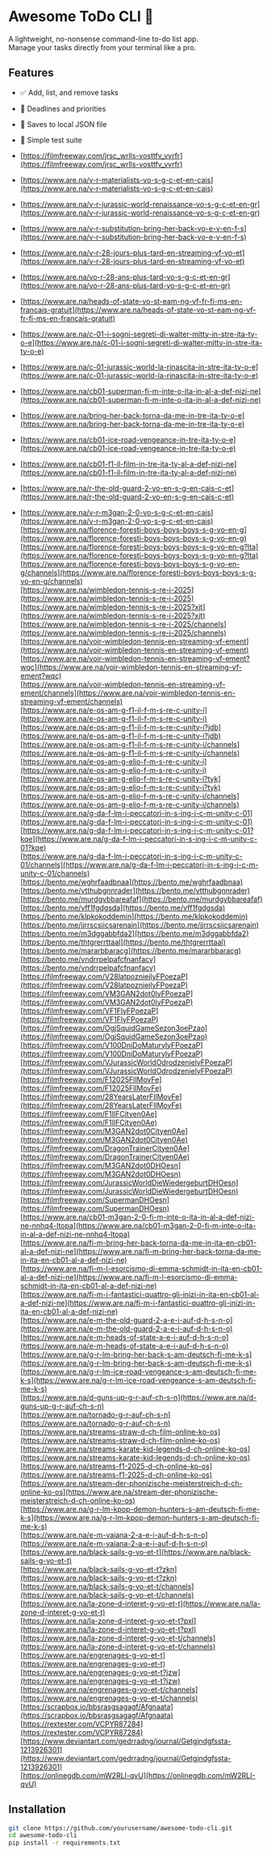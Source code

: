 # Awesome ToDo CLI 📝

A lightweight, no-nonsense command-line to-do list app.  
Manage your tasks directly from your terminal like a pro.

## Features
- ✅ Add, list, and remove tasks
- 📅 Deadlines and priorities
- 💾 Saves to local JSON file
- 🧪 Simple test suite

- [https://filmfreeway.com/jrsc_wrlls-vosttfv_vvrfr](https://filmfreeway.com/jrsc_wrlls-vosttfv_vvrfr)
- [https://www.are.na/v-r-materialists-vo-s-g-c-et-en-cais](https://www.are.na/v-r-materialists-vo-s-g-c-et-en-cais)
- [https://www.are.na/v-r-jurassic-world-renaissance-vo-s-g-c-et-en-gr](https://www.are.na/v-r-jurassic-world-renaissance-vo-s-g-c-et-en-gr)
- [https://www.are.na/v-r-substitution-bring-her-back-vo-e-v-en-f-s](https://www.are.na/v-r-substitution-bring-her-back-vo-e-v-en-f-s)
- [https://www.are.na/v-r-28-jours-plus-tard-en-streaming-vf-vo-et](https://www.are.na/v-r-28-jours-plus-tard-en-streaming-vf-vo-et)
- [https://www.are.na/vo-r-28-ans-plus-tard-vo-s-g-c-et-en-gr](https://www.are.na/vo-r-28-ans-plus-tard-vo-s-g-c-et-en-gr)
- [https://www.are.na/heads-of-state-vo-st-eam-ng-vf-fr-fi-ms-en-francais-gratuit](https://www.are.na/heads-of-state-vo-st-eam-ng-vf-fr-fi-ms-en-francais-gratuit)
- [https://www.are.na/c-01-i-sogni-segreti-di-walter-mitty-in-stre-ita-ty-o-e](https://www.are.na/c-01-i-sogni-segreti-di-walter-mitty-in-stre-ita-ty-o-e)
- [https://www.are.na/c-01-jurassic-world-la-rinascita-in-stre-ita-ty-o-e](https://www.are.na/c-01-jurassic-world-la-rinascita-in-stre-ita-ty-o-e)
- [https://www.are.na/cb01-superman-fi-m-inte-o-ita-in-al-a-def-nizi-ne](https://www.are.na/cb01-superman-fi-m-inte-o-ita-in-al-a-def-nizi-ne)
- [https://www.are.na/bring-her-back-torna-da-me-in-tre-ita-ty-o-e](https://www.are.na/bring-her-back-torna-da-me-in-tre-ita-ty-o-e)
- [https://www.are.na/cb01-ice-road-vengeance-in-tre-ita-ty-o-e](https://www.are.na/cb01-ice-road-vengeance-in-tre-ita-ty-o-e)
- [https://www.are.na/cb01-f1-il-film-in-tre-ita-ty-al-a-def-nizi-ne](https://www.are.na/cb01-f1-il-film-in-tre-ita-ty-al-a-def-nizi-ne)
- [https://www.are.na/r-the-old-guard-2-vo-en-s-g-en-cais-c-et](https://www.are.na/r-the-old-guard-2-vo-en-s-g-en-cais-c-et)
- [https://www.are.na/v-r-m3gan-2-0-vo-s-g-c-et-en-cais](https://www.are.na/v-r-m3gan-2-0-vo-s-g-c-et-en-cais)
[https://www.are.na/florence-foresti-boys-boys-boys-s-g-vo-en-g](https://www.are.na/florence-foresti-boys-boys-boys-s-g-vo-en-g)  
[https://www.are.na/florence-foresti-boys-boys-boys-s-g-vo-en-g?lta](https://www.are.na/florence-foresti-boys-boys-boys-s-g-vo-en-g?lta)  
[https://www.are.na/florence-foresti-boys-boys-boys-s-g-vo-en-g/channels](https://www.are.na/florence-foresti-boys-boys-boys-s-g-vo-en-g/channels)  
[https://www.are.na/wimbledon-tennis-s-re-i-2025](https://www.are.na/wimbledon-tennis-s-re-i-2025)  
[https://www.are.na/wimbledon-tennis-s-re-i-2025?xjt](https://www.are.na/wimbledon-tennis-s-re-i-2025?xjt)  
[https://www.are.na/wimbledon-tennis-s-re-i-2025/channels](https://www.are.na/wimbledon-tennis-s-re-i-2025/channels)  
[https://www.are.na/voir-wimbledon-tennis-en-streaming-vf-ement](https://www.are.na/voir-wimbledon-tennis-en-streaming-vf-ement)  
[https://www.are.na/voir-wimbledon-tennis-en-streaming-vf-ement?wqc](https://www.are.na/voir-wimbledon-tennis-en-streaming-vf-ement?wqc)  
[https://www.are.na/voir-wimbledon-tennis-en-streaming-vf-ement/channels](https://www.are.na/voir-wimbledon-tennis-en-streaming-vf-ement/channels)  
[https://www.are.na/e-os-am-g-f1-il-f-m-s-re-c-unity-i](https://www.are.na/e-os-am-g-f1-il-f-m-s-re-c-unity-i)  
[https://www.are.na/e-os-am-g-f1-il-f-m-s-re-c-unity-i?jdb](https://www.are.na/e-os-am-g-f1-il-f-m-s-re-c-unity-i?jdb)  
[https://www.are.na/e-os-am-g-f1-il-f-m-s-re-c-unity-i/channels](https://www.are.na/e-os-am-g-f1-il-f-m-s-re-c-unity-i/channels)  
[https://www.are.na/e-os-am-g-elio-f-m-s-re-c-unity-i](https://www.are.na/e-os-am-g-elio-f-m-s-re-c-unity-i)  
[https://www.are.na/e-os-am-g-elio-f-m-s-re-c-unity-i?tyk](https://www.are.na/e-os-am-g-elio-f-m-s-re-c-unity-i?tyk)  
[https://www.are.na/e-os-am-g-elio-f-m-s-re-c-unity-i/channels](https://www.are.na/e-os-am-g-elio-f-m-s-re-c-unity-i/channels)  
[https://www.are.na/g-da-f-lm-i-peccatori-in-s-ing-i-c-m-unity-c-01](https://www.are.na/g-da-f-lm-i-peccatori-in-s-ing-i-c-m-unity-c-01)  
[https://www.are.na/g-da-f-lm-i-peccatori-in-s-ing-i-c-m-unity-c-01?kqe](https://www.are.na/g-da-f-lm-i-peccatori-in-s-ing-i-c-m-unity-c-01?kqe)  
[https://www.are.na/g-da-f-lm-i-peccatori-in-s-ing-i-c-m-unity-c-01/channels](https://www.are.na/g-da-f-lm-i-peccatori-in-s-ing-i-c-m-unity-c-01/channels)  
[https://bento.me/wghrfaadbnaa](https://bento.me/wghrfaadbnaa)  
[https://bento.me/vtthubgnnrader](https://bento.me/vtthubgnnrader)  
[https://bento.me/murdgvbbareafaf](https://bento.me/murdgvbbareafaf)  
[https://bento.me/vff1fgdgsda](https://bento.me/vff1fgdgsda)  
[https://bento.me/klpkokoddemin](https://bento.me/klpkokoddemin)  
[https://bento.me/jjrrscsiicsarenain](https://bento.me/jjrrscsiicsarenain)  
[https://bento.me/m3dggabbfda2](https://bento.me/m3dggabbfda2)  
[https://bento.me/thtgrerrttaal](https://bento.me/thtgrerrttaal)  
[https://bento.me/mararbbaracg](https://bento.me/mararbbaracg)  
[https://bento.me/vndrrpelpafcfnanfacv](https://bento.me/vndrrpelpafcfnanfacv)  
[https://filmfreeway.com/V28latpozniejlyFPoezaP](https://filmfreeway.com/V28latpozniejlyFPoezaP)  
[https://filmfreeway.com/VM3GAN2dot0lyFPoezaP](https://filmfreeway.com/VM3GAN2dot0lyFPoezaP)  
[https://filmfreeway.com/VF1FlyFPoezaP](https://filmfreeway.com/VF1FlyFPoezaP)  
[https://filmfreeway.com/OgjSquidGameSezon3oePzao](https://filmfreeway.com/OgjSquidGameSezon3oePzao)  
[https://filmfreeway.com/V100DniDoMaturylyFPoezaP](https://filmfreeway.com/V100DniDoMaturylyFPoezaP)  
[https://filmfreeway.com/VJurassicWorldOdrodzenielyFPoezaP](https://filmfreeway.com/VJurassicWorldOdrodzenielyFPoezaP)  
[https://filmfreeway.com/F12025FllMovFe](https://filmfreeway.com/F12025FllMovFe)  
[https://filmfreeway.com/28YearsLaterFllMovFe](https://filmfreeway.com/28YearsLaterFllMovFe)  
[https://filmfreeway.com/F1IlFCityen0Ae](https://filmfreeway.com/F1IlFCityen0Ae)  
[https://filmfreeway.com/M3GAN2dot0Cityen0Ae](https://filmfreeway.com/M3GAN2dot0Cityen0Ae)  
[https://filmfreeway.com/DragonTrainerCityen0Ae](https://filmfreeway.com/DragonTrainerCityen0Ae)  
[https://filmfreeway.com/M3GAN2dot0DHOesn](https://filmfreeway.com/M3GAN2dot0DHOesn)  
[https://filmfreeway.com/JurassicWorldDieWiedergeburtDHOesn](https://filmfreeway.com/JurassicWorldDieWiedergeburtDHOesn)  
[https://filmfreeway.com/SupermanDHOesn](https://filmfreeway.com/SupermanDHOesn)  
[https://www.are.na/cb01-m3gan-2-0-fi-m-inte-o-ita-in-al-a-def-nizi-ne-nnhq4-ltopa](https://www.are.na/cb01-m3gan-2-0-fi-m-inte-o-ita-in-al-a-def-nizi-ne-nnhq4-ltopa)  
[https://www.are.na/fi-m-bring-her-back-torna-da-me-in-ita-en-cb01-al-a-def-nizi-ne](https://www.are.na/fi-m-bring-her-back-torna-da-me-in-ita-en-cb01-al-a-def-nizi-ne)  
[https://www.are.na/fi-m-l-esorcismo-di-emma-schmidt-in-ita-en-cb01-al-a-def-nizi-ne](https://www.are.na/fi-m-l-esorcismo-di-emma-schmidt-in-ita-en-cb01-al-a-def-nizi-ne)  
[https://www.are.na/fi-m-i-fantastici-quattro-gli-inizi-in-ita-en-cb01-al-a-def-nizi-ne](https://www.are.na/fi-m-i-fantastici-quattro-gli-inizi-in-ita-en-cb01-al-a-def-nizi-ne)  
[https://www.are.na/e-m-the-old-guard-2-a-e-i-auf-d-h-s-n-o](https://www.are.na/e-m-the-old-guard-2-a-e-i-auf-d-h-s-n-o)  
[https://www.are.na/e-m-heads-of-state-a-e-i-auf-d-h-s-n-o](https://www.are.na/e-m-heads-of-state-a-e-i-auf-d-h-s-n-o)  
[https://www.are.na/g-r-lm-bring-her-back-s-am-deutsch-fi-me-k-s](https://www.are.na/g-r-lm-bring-her-back-s-am-deutsch-fi-me-k-s)  
[https://www.are.na/g-r-lm-ice-road-vengeance-s-am-deutsch-fi-me-k-s](https://www.are.na/g-r-lm-ice-road-vengeance-s-am-deutsch-fi-me-k-s)  
[https://www.are.na/d-guns-up-g-r-auf-ch-s-n](https://www.are.na/d-guns-up-g-r-auf-ch-s-n)  
[https://www.are.na/tornado-g-r-auf-ch-s-n](https://www.are.na/tornado-g-r-auf-ch-s-n)  
[https://www.are.na/streams-straw-d-ch-film-online-ko-os](https://www.are.na/streams-straw-d-ch-film-online-ko-os)  
[https://www.are.na/streams-karate-kid-legends-d-ch-online-ko-os](https://www.are.na/streams-karate-kid-legends-d-ch-online-ko-os)  
[https://www.are.na/streams-f1-2025-d-ch-online-ko-os](https://www.are.na/streams-f1-2025-d-ch-online-ko-os)  
[https://www.are.na/stream-der-phonizische-meisterstreich-d-ch-online-ko-os](https://www.are.na/stream-der-phonizische-meisterstreich-d-ch-online-ko-os)  
[https://www.are.na/g-r-lm-kpop-demon-hunters-s-am-deutsch-fi-me-k-s](https://www.are.na/g-r-lm-kpop-demon-hunters-s-am-deutsch-fi-me-k-s)  
[https://www.are.na/e-m-vaiana-2-a-e-i-auf-d-h-s-n-o](https://www.are.na/e-m-vaiana-2-a-e-i-auf-d-h-s-n-o)  
[https://www.are.na/black-sails-g-vo-et-t](https://www.are.na/black-sails-g-vo-et-t)  
[https://www.are.na/black-sails-g-vo-et-t?zkn](https://www.are.na/black-sails-g-vo-et-t?zkn)  
[https://www.are.na/black-sails-g-vo-et-t/channels](https://www.are.na/black-sails-g-vo-et-t/channels)  
[https://www.are.na/la-zone-d-interet-g-vo-et-t](https://www.are.na/la-zone-d-interet-g-vo-et-t)  
[https://www.are.na/la-zone-d-interet-g-vo-et-t?pxl](https://www.are.na/la-zone-d-interet-g-vo-et-t?pxl)  
[https://www.are.na/la-zone-d-interet-g-vo-et-t/channels](https://www.are.na/la-zone-d-interet-g-vo-et-t/channels)  
[https://www.are.na/engrenages-g-vo-et-t](https://www.are.na/engrenages-g-vo-et-t)  
[https://www.are.na/engrenages-g-vo-et-t?jzw](https://www.are.na/engrenages-g-vo-et-t?jzw)  
[https://www.are.na/engrenages-g-vo-et-t/channels](https://www.are.na/engrenages-g-vo-et-t/channels)  
[https://scrapbox.io/bbsrasgsagagf/Afgnaata](https://scrapbox.io/bbsrasgsagagf/Afgnaata)  
[https://rextester.com/VCPYR87284](https://rextester.com/VCPYR87284)  
[https://www.deviantart.com/gedrradng/journal/Getgjndgfssta-1213926301](https://www.deviantart.com/gedrradng/journal/Getgjndgfssta-1213926301)  
[https://onlinegdb.com/mW2RLI-qvU](https://onlinegdb.com/mW2RLI-qvU)  



## Installation

```bash
git clone https://github.com/yourusername/awesome-todo-cli.git
cd awesome-todo-cli
pip install -r requirements.txt
